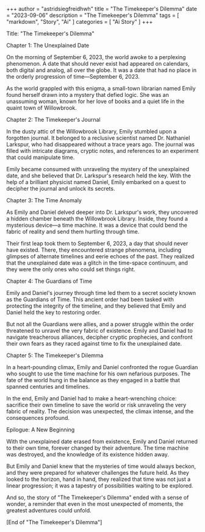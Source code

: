+++
author = "astridsiegfreidhwh"
title = "The Timekeeper's Dilemma"
date = "2023-09-06"
description = "The Timekeeper's Dilemma"
tags = [
    "markdown",
    "Story",
    "Ai"
]
categories = [
    "Ai Story"
]
+++

Title: "The Timekeeper's Dilemma"

Chapter 1: The Unexplained Date

On the morning of September 6, 2023, the world awoke to a perplexing phenomenon. A date that should never exist had appeared on calendars, both digital and analog, all over the globe. It was a date that had no place in the orderly progression of time—September 6, 2023.

As the world grappled with this enigma, a small-town librarian named Emily found herself drawn into a mystery that defied logic. She was an unassuming woman, known for her love of books and a quiet life in the quaint town of Willowbrook.

Chapter 2: The Timekeeper's Journal

In the dusty attic of the Willowbrook Library, Emily stumbled upon a forgotten journal. It belonged to a reclusive scientist named Dr. Nathaniel Larkspur, who had disappeared without a trace years ago. The journal was filled with intricate diagrams, cryptic notes, and references to an experiment that could manipulate time.

Emily became consumed with unraveling the mystery of the unexplained date, and she believed that Dr. Larkspur's research held the key. With the help of a brilliant physicist named Daniel, Emily embarked on a quest to decipher the journal and unlock its secrets.

Chapter 3: The Time Anomaly

As Emily and Daniel delved deeper into Dr. Larkspur's work, they uncovered a hidden chamber beneath the Willowbrook Library. Inside, they found a mysterious device—a time machine. It was a device that could bend the fabric of reality and send them hurtling through time.

Their first leap took them to September 6, 2023, a day that should never have existed. There, they encountered strange phenomena, including glimpses of alternate timelines and eerie echoes of the past. They realized that the unexplained date was a glitch in the time-space continuum, and they were the only ones who could set things right.

Chapter 4: The Guardians of Time

Emily and Daniel's journey through time led them to a secret society known as the Guardians of Time. This ancient order had been tasked with protecting the integrity of the timeline, and they believed that Emily and Daniel held the key to restoring order.

But not all the Guardians were allies, and a power struggle within the order threatened to unravel the very fabric of existence. Emily and Daniel had to navigate treacherous alliances, decipher cryptic prophecies, and confront their own fears as they raced against time to fix the unexplained date.

Chapter 5: The Timekeeper's Dilemma

In a heart-pounding climax, Emily and Daniel confronted the rogue Guardian who sought to use the time machine for his own nefarious purposes. The fate of the world hung in the balance as they engaged in a battle that spanned centuries and timelines.

In the end, Emily and Daniel had to make a heart-wrenching choice: sacrifice their own timeline to save the world or risk unraveling the very fabric of reality. The decision was unexpected, the climax intense, and the consequences profound.

Epilogue: A New Beginning

With the unexplained date erased from existence, Emily and Daniel returned to their own time, forever changed by their adventure. The time machine was destroyed, and the knowledge of its existence hidden away.

But Emily and Daniel knew that the mysteries of time would always beckon, and they were prepared for whatever challenges the future held. As they looked to the horizon, hand in hand, they realized that time was not just a linear progression; it was a tapestry of possibilities waiting to be explored.

And so, the story of "The Timekeeper's Dilemma" ended with a sense of wonder, a reminder that even in the most unexpected of moments, the greatest adventures could unfold.

[End of "The Timekeeper's Dilemma"]